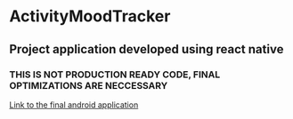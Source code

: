 # ActivityMoodTracker
## Project application developed using react native

### THIS IS NOT PRODUCTION READY CODE, FINAL OPTIMIZATIONS ARE NECCESSARY

[Link to the final android application](https://drive.google.com/file/d/1zNlCIzAbvpCIPTKgeD9tikroSnkY-nqc/view?usp=sharing)
